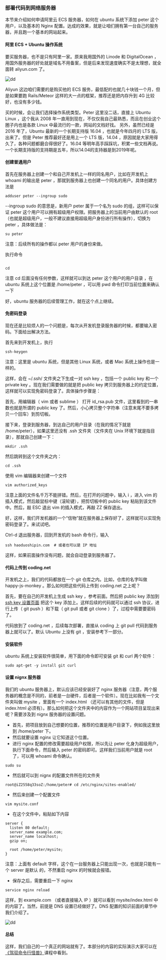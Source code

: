 ### 部署代码到网络服务器

本节来介绍如何申请阿里云 ECS 服务器，如何在 ubuntu 系统下添加 peter 这个用户，以及基本的 Nginx 配置。达成的效果，就是让咱们拥有第一台自己的服务器，并且跑一个基本的网站起来。

#### 阿里 ECS + Ubuntu 操作系统

要买服务器，也不是只有阿里一家。原来我用国外的 Linode 和 DigitalOcean ，用国外服务器的好处就是域名不用备案，但是后来发现速度确实不是太理想，就全面转 aliyun.com 了。

![dd](http://o6zn1jujz.bkt.clouddn.com/pic20-1-aliyun.png)

Aliyun 这边咱们需要的是购买他的 ECS 服务，最低配的也就几十块钱一个月，但是如果要跑 Rails/Meteor 这样的大一点的框架，推荐还是把内存升到 4G 比较好，也没有多少钱。

买的时候，会让我们选择操作系统类型。Peter 这里没二话，直接上 Ubuntu Linux ，这个我从 2008 年一直用到现在，不仅仅我自己最熟悉，而且在创业这个圈子内也是各款 Linux 中最流行的一款，网站的文档好找。 另外，虽然已经是 2016 年了，Ubuntu 最新的一个长期支持版 16.04 ，也就是今年四月的 LTS 版，出来了。但是 Peter 推荐最好还是用上一个 LTS 版，14.04 ，原因就是大家用得久了，各种问题都磨合得很好了。16.04 等明年高手踩踩坑，积累一些文档再说。一个长期支持版的支持期是五年，所以14.04的支持器是到2019年呢。

#### 创建普通用户

首先在服务器上创建一个和自己开发机上一样的同名用户，比如在开发机上 whoami 的输出是 peter ，那就到服务器上也创建一个同名的用户。具体创建方法是

```
adduser peter --ingroup sudo

```

--ingroup sudo 的意思是，新用户 peter 属于一个名为 sudo 的组，这样可以保证 peter 这个用户可以拥有超级用户权限。把服务器上的当前用户由默认的 root （也就是超级用户，一般不建议直接用超级用户身份进行所有操作），切换为 peter ，具体做法是：

```
su peter

```

注意：后续所有的操作都以 peter 用户的身份来做。

执行命令

```

cd

```

注意 cd 后面没有任何参数，这样就可以到达 peter 这个用户的用户目录 ，在 ubuntu 系统上这个位置是 /home/peter ，可以用 pwd 命令打印当前位置来确认一下

好，ubuntu 服务器的后续管理工作，就在这个点上继续。

#### 免密码登录

现在还是比较烦人的一个问题是，每次从开发机登录服务器的时候，都要输入密码。下面给出解决方法。

首先来到开发机上，执行

```
ssh-keygen

```

注意：这里是 ubuntu 系统，但是其他 Linux 系统，或者 Mac 系统上操作也是一样的。

这样，会在 ~/.ssh/ 文件夹之下生成一对 ssh key ，包括一个 public key 和一个 private key 。现在我们需要做的就是把 public key 拷贝到服务器上的约定位置，这样就可以实现免密码登录了。具体操作步骤是：

首先，用编辑器（ vim 或者 sublime ） 打开 id_rsa.pub 文件，这里看到的一串数也就是所谓的 public key 了。然后，小心拷贝整个字符串（注意末尾不要多拷贝一个回车）到剪切板。

接下来，登录到服务器，到达自己的用户目录（在我的情况下就是 /home/peter），如果这里还没有 .ssh 文件夹（文件夹在 Unix 环境下就是指目录），那就自己创建一下：

```
mkdir .ssh

```
然后跳转到这个文件夹之内：

```
cd .ssh

```
使用 vim 编辑器来创建一个文件

```
vim authorized_keys

```
注意上面的文件名千万不能拼错。然后，在打开的问题中，输入 i ，进入 vim 的插入模式，然后敲鼠标中键（滚轮键），把剪切板中的 public key 粘贴到该文件中。然后，敲 ESC 退出 vim 的插入模式，再敲 ZZ 保存退出。

好，这样，我们开发机器的一个“信物”就在服务器上保存好了，这样就可以实现免密码登录了。来试试吧。

Ctrl-d 退出服务器，回到开发机的 bash 命令行，输入

```
ssh haoduoshipin.com  # 或者也可以是 IP 地址

```
这样，如果前面操作没有问题，就会自动登录到服务器了。

#### 代码上传到 coding.net

开发机之上，我们的代码都放在一个 git 仓库之内。比如，仓库的名字叫做 happy-js-monkey 。那么如何把这些代码上传到 coding.net 之上呢？

首先，要在自己的开发机上生成 ssh key ，参考前面。然后把 public key 添加到 [ssh key 设置页面](https://coding.net/login) 把这个 key 添加上。这样后续的代码就可以通过 ssh 协议，进行上传（ git push ）和下载（ git pull 或者 git clone ）了，过程中需要要密码了。

代码放到了 coding.net ，后续每次部署，直接从 coding 上 git pull 代码到服务器上就可以了。默认 Ubuntu 上没有 git ，安装参考下一部分。

#### 安装软件

ubuntu 系统上安装软件很简单，用下面的命令即可安装 git 和 curl 两个软件：

```
sudo apt-get -y install git curl

```
#### 设置 nignx 服务器

我们的 ubuntu 服务器上，默认应该已经安装好了 nginx 服务器（注意，两个服务器的概念是不同的，前者是一台硬件，后者是一个软件）。现在比如我有一个文件夹叫做 mysite ，里面有一个 index.html （还可以有其他的文件，但是 index.html 必须有）。那么如何把这个文件夹中的内容作为一个网站项目呈现出来呢？需要涉及到 nignx 服务器的设置问题。

* 首先，把项目放到自己想要的位置，推荐的位置是用户目录下，例如我这里放到 /home/peter 下。
* 然后就要设置 nginx 让它知道这个位置。
* 进行 nginx 配置的修改需要超级用户权限，所以先让 peter 化身为超级用户，执行下面命令，然后输入 peter 的密码即可。这样我们当前用户就是 root 了，可以用 whoami 命令确认。
```
sudo su

```
* 然后就可以到 nignx 的配置文件所在的文件夹
```
root@iZ2558q33soZ:/home/peter# cd /etc/nginx/sites-enabled/

```
* 然后来创建一个配置文件
```
vim mysite.conf

```
* 在这个文件中，粘贴如下内容
```
server {
  listen 80 default;
  server_name example.com;
  server_name localhost;
  gzip on;

  root /home/peter/mysite;
}

```
注意：上面有 default 字样，这个在一台服务器上只能出现一次，也就是只能有一个 server 是默认 的，不然重启 nginx 的时候就会报错。

* 保存之后，需要重启一下 nginx
```
service nginx reload

```
这样，到 example.com （或者直接输入 IP ）就可以看到 mysite/index.html 中的内容了。当然，前提是 DNS 设置已经做好了。DNS 配置的知识前面的章节中我们介绍了。

![dd](http://o6zn1jujz.bkt.clouddn.com/pic20-2-nginx.png)

#### 总结

这样，我们自己的一个真正的网站就有了。本部分的内容的实际演示大家可以在 [《驾驭命令行怪兽》](http://haoqicat.com/ride-cli-monster)课程中看到。
